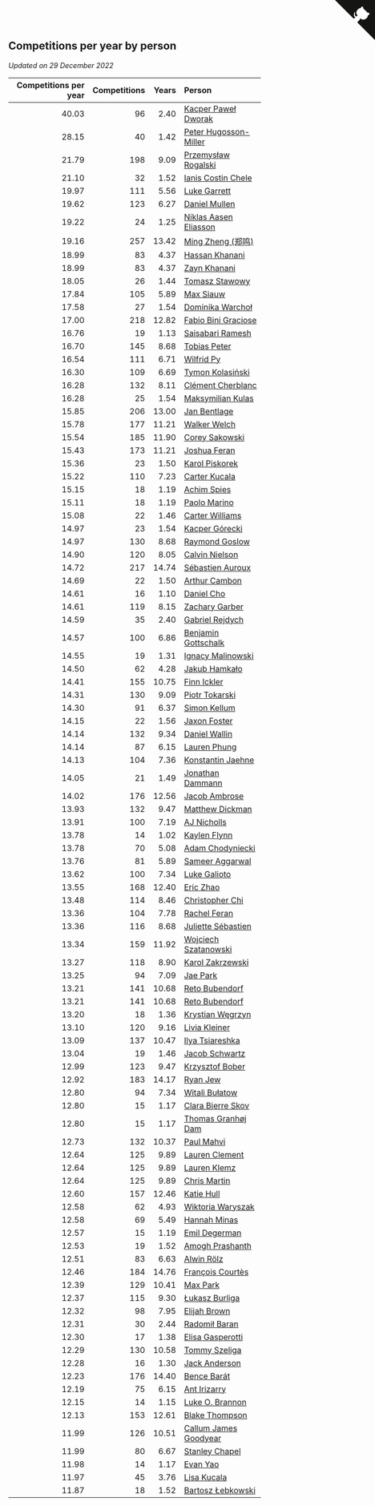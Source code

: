 ## Competitions per year by person

*Updated on 29 December 2022*

| Competitions per year | Competitions | Years | Person |
| ---: | ---: | ---: | :--- |
| 40.03 | 96 | 2.40 | [Kacper Paweł Dworak](https://www.worldcubeassociation.org/persons/2020DWOR01) |
| 28.15 | 40 | 1.42 | [Peter Hugosson-Miller](https://www.worldcubeassociation.org/persons/2021HUGO01) |
| 21.79 | 198 | 9.09 | [Przemysław Rogalski](https://www.worldcubeassociation.org/persons/2013ROGA02) |
| 21.10 | 32 | 1.52 | [Ianis Costin Chele](https://www.worldcubeassociation.org/persons/2021CHEL01) |
| 19.97 | 111 | 5.56 | [Luke Garrett](https://www.worldcubeassociation.org/persons/2017GARR05) |
| 19.62 | 123 | 6.27 | [Daniel Mullen](https://www.worldcubeassociation.org/persons/2016MULL04) |
| 19.22 | 24 | 1.25 | [Niklas Aasen Eliasson](https://www.worldcubeassociation.org/persons/2021ELIA01) |
| 19.16 | 257 | 13.42 | [Ming Zheng (郑鸣)](https://www.worldcubeassociation.org/persons/2009ZHEN11) |
| 18.99 | 83 | 4.37 | [Hassan Khanani](https://www.worldcubeassociation.org/persons/2018KHAN26) |
| 18.99 | 83 | 4.37 | [Zayn Khanani](https://www.worldcubeassociation.org/persons/2018KHAN28) |
| 18.05 | 26 | 1.44 | [Tomasz Stawowy](https://www.worldcubeassociation.org/persons/2021STAW01) |
| 17.84 | 105 | 5.89 | [Max Siauw](https://www.worldcubeassociation.org/persons/2017SIAU02) |
| 17.58 | 27 | 1.54 | [Dominika Warchoł](https://www.worldcubeassociation.org/persons/2021WARC01) |
| 17.00 | 218 | 12.82 | [Fabio Bini Graciose](https://www.worldcubeassociation.org/persons/2010GRAC02) |
| 16.76 | 19 | 1.13 | [Saisabari Ramesh](https://www.worldcubeassociation.org/persons/2021RAME01) |
| 16.70 | 145 | 8.68 | [Tobias Peter](https://www.worldcubeassociation.org/persons/2014PETE03) |
| 16.54 | 111 | 6.71 | [Wilfrid Py](https://www.worldcubeassociation.org/persons/2016PYWI01) |
| 16.30 | 109 | 6.69 | [Tymon Kolasiński](https://www.worldcubeassociation.org/persons/2016KOLA02) |
| 16.28 | 132 | 8.11 | [Clément Cherblanc](https://www.worldcubeassociation.org/persons/2014CHER05) |
| 16.28 | 25 | 1.54 | [Maksymilian Kulas](https://www.worldcubeassociation.org/persons/2021KULA02) |
| 15.85 | 206 | 13.00 | [Jan Bentlage](https://www.worldcubeassociation.org/persons/2010BENT01) |
| 15.78 | 177 | 11.21 | [Walker Welch](https://www.worldcubeassociation.org/persons/2011WELC01) |
| 15.54 | 185 | 11.90 | [Corey Sakowski](https://www.worldcubeassociation.org/persons/2011SAKO01) |
| 15.43 | 173 | 11.21 | [Joshua Feran](https://www.worldcubeassociation.org/persons/2011FERA01) |
| 15.36 | 23 | 1.50 | [Karol Piskorek](https://www.worldcubeassociation.org/persons/2021PISK01) |
| 15.22 | 110 | 7.23 | [Carter Kucala](https://www.worldcubeassociation.org/persons/2015KUCA01) |
| 15.15 | 18 | 1.19 | [Achim Spies](https://www.worldcubeassociation.org/persons/2021SPIE01) |
| 15.11 | 18 | 1.19 | [Paolo Marino](https://www.worldcubeassociation.org/persons/2021MARI04) |
| 15.08 | 22 | 1.46 | [Carter Williams](https://www.worldcubeassociation.org/persons/2021WILL06) |
| 14.97 | 23 | 1.54 | [Kacper Górecki](https://www.worldcubeassociation.org/persons/2021GORE01) |
| 14.97 | 130 | 8.68 | [Raymond Goslow](https://www.worldcubeassociation.org/persons/2014GOSL01) |
| 14.90 | 120 | 8.05 | [Calvin Nielson](https://www.worldcubeassociation.org/persons/2014NIEL03) |
| 14.72 | 217 | 14.74 | [Sébastien Auroux](https://www.worldcubeassociation.org/persons/2008AURO01) |
| 14.69 | 22 | 1.50 | [Arthur Cambon](https://www.worldcubeassociation.org/persons/2021CAMB01) |
| 14.61 | 16 | 1.10 | [Daniel Cho](https://www.worldcubeassociation.org/persons/2021CHOD01) |
| 14.61 | 119 | 8.15 | [Zachary Garber](https://www.worldcubeassociation.org/persons/2014GARB01) |
| 14.59 | 35 | 2.40 | [Gabriel Rejdych](https://www.worldcubeassociation.org/persons/2020REJD01) |
| 14.57 | 100 | 6.86 | [Benjamin Gottschalk](https://www.worldcubeassociation.org/persons/2016GOTT01) |
| 14.55 | 19 | 1.31 | [Ignacy Malinowski](https://www.worldcubeassociation.org/persons/2021MALI02) |
| 14.50 | 62 | 4.28 | [Jakub Hamkało](https://www.worldcubeassociation.org/persons/2018HAMK01) |
| 14.41 | 155 | 10.75 | [Finn Ickler](https://www.worldcubeassociation.org/persons/2012ICKL01) |
| 14.31 | 130 | 9.09 | [Piotr Tokarski](https://www.worldcubeassociation.org/persons/2013TOKA01) |
| 14.30 | 91 | 6.37 | [Simon Kellum](https://www.worldcubeassociation.org/persons/2016KELL12) |
| 14.15 | 22 | 1.56 | [Jaxon Foster](https://www.worldcubeassociation.org/persons/2021FOST01) |
| 14.14 | 132 | 9.34 | [Daniel Wallin](https://www.worldcubeassociation.org/persons/2013WALL03) |
| 14.14 | 87 | 6.15 | [Lauren Phung](https://www.worldcubeassociation.org/persons/2016PHUN02) |
| 14.13 | 104 | 7.36 | [Konstantin Jaehne](https://www.worldcubeassociation.org/persons/2015JAEH01) |
| 14.05 | 21 | 1.49 | [Jonathan Dammann](https://www.worldcubeassociation.org/persons/2021DAMM01) |
| 14.02 | 176 | 12.56 | [Jacob Ambrose](https://www.worldcubeassociation.org/persons/2010AMBR01) |
| 13.93 | 132 | 9.47 | [Matthew Dickman](https://www.worldcubeassociation.org/persons/2013DICK01) |
| 13.91 | 100 | 7.19 | [AJ Nicholls](https://www.worldcubeassociation.org/persons/2015NICH04) |
| 13.78 | 14 | 1.02 | [Kaylen Flynn](https://www.worldcubeassociation.org/persons/2022FLYN01) |
| 13.78 | 70 | 5.08 | [Adam Chodyniecki](https://www.worldcubeassociation.org/persons/2017CHOD02) |
| 13.76 | 81 | 5.89 | [Sameer Aggarwal](https://www.worldcubeassociation.org/persons/2017AGGA01) |
| 13.62 | 100 | 7.34 | [Luke Galioto](https://www.worldcubeassociation.org/persons/2015GALI02) |
| 13.55 | 168 | 12.40 | [Eric Zhao](https://www.worldcubeassociation.org/persons/2010ZHAO19) |
| 13.48 | 114 | 8.46 | [Christopher Chi](https://www.worldcubeassociation.org/persons/2014CHIC01) |
| 13.36 | 104 | 7.78 | [Rachel Feran](https://www.worldcubeassociation.org/persons/2015FERA01) |
| 13.36 | 116 | 8.68 | [Juliette Sébastien](https://www.worldcubeassociation.org/persons/2014SEBA01) |
| 13.34 | 159 | 11.92 | [Wojciech Szatanowski](https://www.worldcubeassociation.org/persons/2011SZAT01) |
| 13.27 | 118 | 8.90 | [Karol Zakrzewski](https://www.worldcubeassociation.org/persons/2014ZAKR01) |
| 13.25 | 94 | 7.09 | [Jae Park](https://www.worldcubeassociation.org/persons/2015PARK24) |
| 13.21 | 141 | 10.68 | [Reto Bubendorf](https://www.worldcubeassociation.org/persons/2012BUBE01) |
| 13.21 | 141 | 10.68 | [Reto Bubendorf](https://www.worldcubeassociation.org/persons/2012BUBE01) |
| 13.20 | 18 | 1.36 | [Krystian Węgrzyn](https://www.worldcubeassociation.org/persons/2021WEGR01) |
| 13.10 | 120 | 9.16 | [Livia Kleiner](https://www.worldcubeassociation.org/persons/2013KLEI03) |
| 13.09 | 137 | 10.47 | [Ilya Tsiareshka](https://www.worldcubeassociation.org/persons/2012TERE01) |
| 13.04 | 19 | 1.46 | [Jacob Schwartz](https://www.worldcubeassociation.org/persons/2021SCHW01) |
| 12.99 | 123 | 9.47 | [Krzysztof Bober](https://www.worldcubeassociation.org/persons/2013BOBE01) |
| 12.92 | 183 | 14.17 | [Ryan Jew](https://www.worldcubeassociation.org/persons/2008JEWR01) |
| 12.80 | 94 | 7.34 | [Witali Bułatow](https://www.worldcubeassociation.org/persons/2015BUAT01) |
| 12.80 | 15 | 1.17 | [Clara Bjerre Skov](https://www.worldcubeassociation.org/persons/2021SKOV01) |
| 12.80 | 15 | 1.17 | [Thomas Granhøj Dam](https://www.worldcubeassociation.org/persons/2021DAMT01) |
| 12.73 | 132 | 10.37 | [Paul Mahvi](https://www.worldcubeassociation.org/persons/2012MAHV01) |
| 12.64 | 125 | 9.89 | [Lauren Clement](https://www.worldcubeassociation.org/persons/2013KLEM01) |
| 12.64 | 125 | 9.89 | [Lauren Klemz](https://www.worldcubeassociation.org/persons/2013KLEM01) |
| 12.64 | 125 | 9.89 | [Chris Martin](https://www.worldcubeassociation.org/persons/2013MART03) |
| 12.60 | 157 | 12.46 | [Katie Hull](https://www.worldcubeassociation.org/persons/2010HULL01) |
| 12.58 | 62 | 4.93 | [Wiktoria Waryszak](https://www.worldcubeassociation.org/persons/2018WARY01) |
| 12.58 | 69 | 5.49 | [Hannah Minas](https://www.worldcubeassociation.org/persons/2017MINA04) |
| 12.57 | 15 | 1.19 | [Emil Degerman](https://www.worldcubeassociation.org/persons/2021DEGE01) |
| 12.53 | 19 | 1.52 | [Amogh Prashanth](https://www.worldcubeassociation.org/persons/2021PRAS01) |
| 12.51 | 83 | 6.63 | [Alwin Rölz](https://www.worldcubeassociation.org/persons/2016ROLZ01) |
| 12.46 | 184 | 14.76 | [François Courtès](https://www.worldcubeassociation.org/persons/2008COUR01) |
| 12.39 | 129 | 10.41 | [Max Park](https://www.worldcubeassociation.org/persons/2012PARK03) |
| 12.37 | 115 | 9.30 | [Łukasz Burliga](https://www.worldcubeassociation.org/persons/2013BURL01) |
| 12.32 | 98 | 7.95 | [Elijah Brown](https://www.worldcubeassociation.org/persons/2015BROW03) |
| 12.31 | 30 | 2.44 | [Radomił Baran](https://www.worldcubeassociation.org/persons/2020BARA02) |
| 12.30 | 17 | 1.38 | [Elisa Gasperotti](https://www.worldcubeassociation.org/persons/2021GASP01) |
| 12.29 | 130 | 10.58 | [Tommy Szeliga](https://www.worldcubeassociation.org/persons/2012SZEL01) |
| 12.28 | 16 | 1.30 | [Jack Anderson](https://www.worldcubeassociation.org/persons/2021ANDE05) |
| 12.23 | 176 | 14.40 | [Bence Barát](https://www.worldcubeassociation.org/persons/2008BARA01) |
| 12.19 | 75 | 6.15 | [Ant Irizarry](https://www.worldcubeassociation.org/persons/2016IRIZ02) |
| 12.15 | 14 | 1.15 | [Luke O. Brannon](https://www.worldcubeassociation.org/persons/2021BRAN02) |
| 12.13 | 153 | 12.61 | [Blake Thompson](https://www.worldcubeassociation.org/persons/2010THOM03) |
| 11.99 | 126 | 10.51 | [Callum James Goodyear](https://www.worldcubeassociation.org/persons/2012GOOD02) |
| 11.99 | 80 | 6.67 | [Stanley Chapel](https://www.worldcubeassociation.org/persons/2016CHAP04) |
| 11.98 | 14 | 1.17 | [Evan Yao](https://www.worldcubeassociation.org/persons/2021YAOE02) |
| 11.97 | 45 | 3.76 | [Lisa Kucala](https://www.worldcubeassociation.org/persons/2019KUCA01) |
| 11.87 | 18 | 1.52 | [Bartosz Łebkowski](https://www.worldcubeassociation.org/persons/2021LEBK01) |


<a href="https://github.com/JustinTimeCuber/wca_statistics" class="github-corner" aria-label="View source on Github"><svg width="80" height="80" viewBox="0 0 250 250" style="fill:#151513; color:#fff; position: absolute; top: 0; border: 0; right: 0;" aria-hidden="true"><path d="M0,0 L115,115 L130,115 L142,142 L250,250 L250,0 Z"></path><path d="M128.3,109.0 C113.8,99.7 119.0,89.6 119.0,89.6 C122.0,82.7 120.5,78.6 120.5,78.6 C119.2,72.0 123.4,76.3 123.4,76.3 C127.3,80.9 125.5,87.3 125.5,87.3 C122.9,97.6 130.6,101.9 134.4,103.2" fill="currentColor" style="transform-origin: 130px 106px;" class="octo-arm"></path><path d="M115.0,115.0 C114.9,115.1 118.7,116.5 119.8,115.4 L133.7,101.6 C136.9,99.2 139.9,98.4 142.2,98.6 C133.8,88.0 127.5,74.4 143.8,58.0 C148.5,53.4 154.0,51.2 159.7,51.0 C160.3,49.4 163.2,43.6 171.4,40.1 C171.4,40.1 176.1,42.5 178.8,56.2 C183.1,58.6 187.2,61.8 190.9,65.4 C194.5,69.0 197.7,73.2 200.1,77.6 C213.8,80.2 216.3,84.9 216.3,84.9 C212.7,93.1 206.9,96.0 205.4,96.6 C205.1,102.4 203.0,107.8 198.3,112.5 C181.9,128.9 168.3,122.5 157.7,114.1 C157.9,116.9 156.7,120.9 152.7,124.9 L141.0,136.5 C139.8,137.7 141.6,141.9 141.8,141.8 Z" fill="currentColor" class="octo-body"></path></svg></a><style>.github-corner:hover .octo-arm{animation:octocat-wave 560ms ease-in-out}@keyframes octocat-wave{0%,100%{transform:rotate(0)}20%,60%{transform:rotate(-25deg)}40%,80%{transform:rotate(10deg)}}@media (max-width:500px){.github-corner:hover .octo-arm{animation:none}.github-corner .octo-arm{animation:octocat-wave 560ms ease-in-out}}</style>
